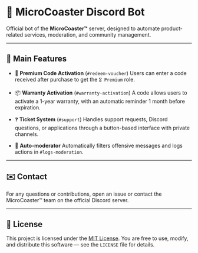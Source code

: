 # 🎢 MicroCoaster Discord Bot

Official bot of the **MicroCoaster™** server, designed to automate product-related services, moderation, and community management.

---

## 🚀 Main Features

* 🎫 **Premium Code Activation** (`#redeem-voucher`)
  Users can enter a code received after purchase to get the `🎖️ Premium` role.

* 📦 **Warranty Activation** (`#warranty-activation`)
  A code allows users to activate a 1-year warranty, with an automatic reminder 1 month before expiration.

* ❓ **Ticket System** (`#support`)
  Handles support requests, Discord questions, or applications through a button-based interface with private channels.

* 🧼 **Auto-moderator**
  Automatically filters offensive messages and logs actions in `#logs-moderation`.

---

## ✉️ Contact

For any questions or contributions, open an issue or contact the MicroCoaster™ team on the official Discord server.

---

## 📄 License

This project is licensed under the [MIT License](./LICENSE).
You are free to use, modify, and distribute this software — see the `LICENSE` file for details.
